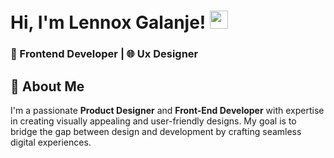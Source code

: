 # Hi, I'm Lennox Galanje! <img src="https://github.com/sciencepal/sciencepal/blob/master/assets/Hi.gif" width="29px">  
### 🎨  Frontend Developer | 🌐 Ux Designer

## 🚀 About Me  
I'm a passionate **Product Designer** and **Front-End Developer** with expertise in creating visually appealing and user-friendly designs. My goal is to bridge the gap between design and development by crafting seamless digital experiences.


